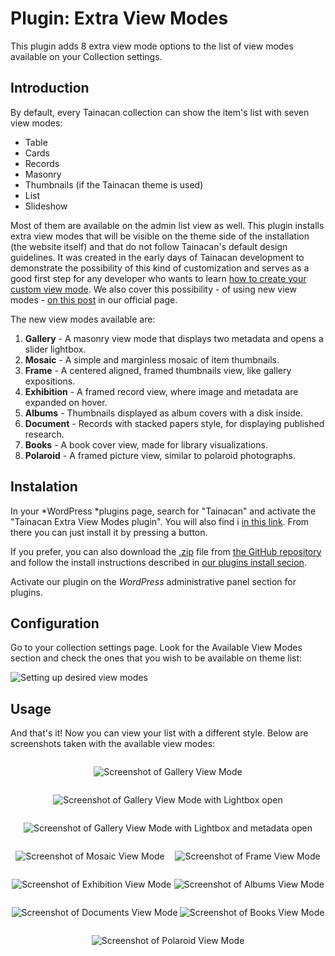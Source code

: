 # Plugin: Extra View Modes

This plugin adds 8 extra view mode options to the list of view modes available on your Collection settings.

## Introduction

By default, every Tainacan collection can show the item's list with seven view modes:

- Table
- Cards
- Records
- Masonry
- Thumbnails (if the Tainacan theme is used)
- List
- Slideshow

Most of them are available on the admin list view as well. This plugin installs extra view modes that will be visible on the theme side of the installation (the website itself) and that do not follow Tainacan's default design guidelines. It was created in the early days of Tainacan development to demonstrate the possibility of this kind of customization and serves as a good first step for any developer who wants to learn [how to create your custom view mode](/dev/extra-view-modes). We also cover this possibility - of using new view modes - [on this post](https://tainacan.org/blog/2018/06/13/custom-view-modes-how-will-the-world-see-your-collection/) in our official page.

The new view modes available are:

1. **Gallery** - A masonry view mode that displays two metadata and opens a slider lightbox.
2. **Mosaic** - A simple and marginless mosaic of item thumbnails.
3. **Frame** - A centered aligned, framed thumbnails view, like gallery expositions.
4. **Exhibition** - A framed record view, where image and metadata are expanded on hover.
5. **Albums** - Thumbnails displayed as album covers with a disk inside.
6. **Document** - Records with stacked papers style, for displaying published research.
7. **Books** - A book cover view, made for library visualizations.
8. **Polaroid** - A framed picture view, similar to polaroid photographs.

## Instalation

In your *WordPress *plugins page, search for "Tainacan" and activate the "Tainacan Extra View Modes plugin". You will also find i [in this link](https://wordpress.org/plugins/tainacan-extra-view-modes/ ":ignore"). From there you can just install it by pressing a button.

If you prefer, you can also download the [.zip](https://github.com/tainacan/tainacan-extra-viewmodes/releases ":ignore") file from [the GitHub repository](https://github.com/tainacan/tainacan-extra-viewmodes ":ignore") and follow the install instructions described in [our plugins install secion](/plugins#instaling-a-plugin).

Activate our plugin on the _WordPress_ administrative panel section for plugins.

## Configuration

Go to your collection settings page. Look for the Available View Modes section and check the ones that you wish to be available on theme list:

![Setting up desired view modes](/_assets/images/plugins_extra_view_modes_1.png ":size=420")

## Usage

And that's it! Now you can view your list with a different style. Below are screenshots taken with the available view modes:

<div style="display: flex;flex-wrap: wrap; justify-content: space-around;">

![Screenshot of Gallery View Mode](/_assets/images/plugin_extra_viewmodes_screenshot-1.png ":size=320")

![Screenshot of Gallery View Mode with Lightbox open](/_assets/images/plugin_extra_viewmodes_screenshot-2.png ":size=320")

![Screenshot of Gallery View Mode with Lightbox and metadata open](/_assets/images/plugin_extra_viewmodes_screenshot-3.png ":size=320")

![Screenshot of Mosaic View Mode](/_assets/images/plugin_extra_viewmodes_screenshot-4.png ":size=320")

![Screenshot of Frame View Mode](/_assets/images/plugin_extra_viewmodes_screenshot-5.png ":size=320")

![Screenshot of Exhibition View Mode](/_assets/images/plugin_extra_viewmodes_screenshot-6.png ":size=320")

![Screenshot of Albums View Mode](/_assets/images/plugin_extra_viewmodes_screenshot-7.png ":size=320")

![Screenshot of Documents View Mode](/_assets/images/plugin_extra_viewmodes_screenshot-8.png ":size=320")

![Screenshot of Books View Mode](/_assets/images/plugin_extra_viewmodes_screenshot-9.png ":size=320")

![Screenshot of Polaroid View Mode](/_assets/images/plugin_extra_viewmodes_screenshot-10.png ":size=320")

</div>
